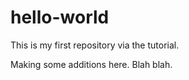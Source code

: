 # hello-world
This is my first repository via the tutorial.

Making some additions here.
Blah blah.
